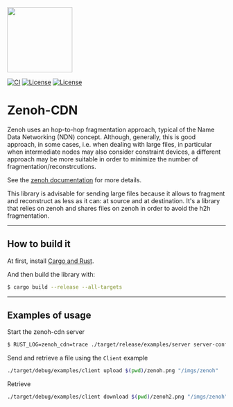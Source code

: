<img src="http://zenoh.io/img/zenoh-dragon-small.png" width="150">

[![CI](https://github.com/atolab/zenoh-cdn/actions/workflows/ci.yml/badge.svg)](https://github.com/Alez87/zenoh-fragmentation-e2e/actions/workflows/ci.yml)
[![License](https://img.shields.io/badge/License-EPL%202.0-blue)](https://choosealicense.com/licenses/epl-2.0/)
[![License](https://img.shields.io/badge/License-Apache%202.0-blue.svg)](https://opensource.org/licenses/Apache-2.0)

# Zenoh-CDN

Zenoh uses an hop-to-hop fragmentation approach, typical of the Name Data Networking (NDN) concept. Although, generally, this is good approach, in some cases, i.e. when dealing with large files, in particular when intermediate nodes may also consider constraint devices, a different approach may be more suitable in order to minimize the number of fragmentation/reconstrcutions.

See the [zenoh documentation](http://zenoh.io/docs/manual/backends/) for more details.

This library is advisable for sending large files because it allows to fragment and reconstruct as less as it can: at source and at destination.
It's a library that relies on zenoh and shares files on zenoh in order to avoid the h2h fragmentation.


-------------------------------

## How to build it

At first, install [Cargo and Rust](https://doc.rust-lang.org/cargo/getting-started/installation.html).

And then build the library with:

```bash
$ cargo build --release --all-targets
```

-------------------------------

## **Examples of usage**

Start the zenoh-cdn server
```bash
$ RUST_LOG=zenoh_cdn=trace ./target/release/examples/server server-config.yml
```

Send and retrieve a file using the `Client` example

```bash
./target/debug/examples/client upload $(pwd)/zenoh.png "/imgs/zenoh"
```

Retrieve

```bash
./target/debug/examples/client download $(pwd)/zenoh2.png "/imgs/zenoh"
```